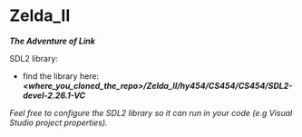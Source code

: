 # Zelda_II

***The Adventure of Link***

SDL2 library:

- find the library here: ***<where_you_cloned_the_repo>/Zelda_II/hy454/CS454/CS454/SDL2-devel-2.26.1-VC***

*Feel free to configure the SDL2 library so it can run in your code (e.g Visual Studio project properties).*